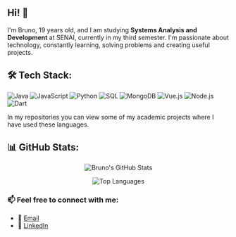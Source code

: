 ## Hi! 👋

I'm Bruno, 19 years old, and I am studying **Systems Analysis and Development** at SENAI, currently in my third semester. I'm passionate about technology, constantly learning, solving problems and creating useful projects.

## 🛠 Tech Stack:

![Java](https://img.shields.io/badge/Java-ED8B00?style=for-the-badge&logo=openjdk&logoColor=white)
![JavaScript](https://img.shields.io/badge/JavaScript-F7DF1E?style=for-the-badge&logo=javascript&logoColor=black)
![Python](https://img.shields.io/badge/Python-3776AB?style=for-the-badge&logo=python&logoColor=black)
![SQL](https://img.shields.io/badge/SQL-4479A1?style=for-the-badge&logo=mysql&logoColor=black)
![MongoDB](https://img.shields.io/badge/MongoDB-47A248?style=for-the-badge&logo=mongodb&logoColor=black)
![Vue.js](https://img.shields.io/badge/Vue.js-4FC08D?style=for-the-badge&logo=vue.js&logoColor=black)
![Node.js](https://img.shields.io/badge/Node.js-339933?style=for-the-badge&logo=node.js&logoColor=black)
![Dart](https://img.shields.io/badge/Dart-0175C2?style=for-the-badge&logo=dart&logoColor=black)


In my repositories you can view some of my academic projects where I have used these languages. 

## 📊 GitHub Stats:
<div align="center">
  
  ![Bruno's GitHub Stats](https://github-readme-stats.vercel.app/api?username=BrunoVieira005&show_icons=true&theme=swift)
  
  ![Top Languages](https://github-readme-stats.vercel.app/api/top-langs/?username=BrunoVieira005&layout=compact&theme=swift)
  
  
</div>

### 📫 Feel free to connect with me:
- 📧 [Email](mailto:brunorv2005@gmail.com)
- 💼 [LinkedIn](https://www.linkedin.com/in/bruno-vieira-4760152b2/)
